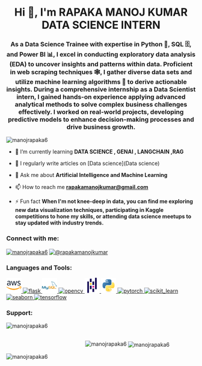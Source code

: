 <h1 align="center">Hi 👋, I'm RAPAKA MANOJ KUMAR DATA SCIENCE INTERN</h1>
<h3 align="center">As a Data Science Trainee with expertise in Python 🐍, SQL 🗄️, and Power BI 📊, I excel in conducting exploratory data analysis (EDA) to uncover insights and patterns within data. Proficient in web scraping techniques 🕸️, I gather diverse data sets and utilize machine learning algorithms 🌟 to derive actionable insights. During a comprehensive internship as a Data Scientist intern, I gained hands-on experience applying advanced analytical methods to solve complex business challenges effectively. I worked on real-world projects, developing predictive models to enhance decision-making processes and drive business growth.</h3>

<p align="left"> <img src="https://komarev.com/ghpvc/?username=manojrapaka6&label=Profile%20views&color=0e75b6&style=flat" alt="manojrapaka6" /> </p>

- 🌱 I’m currently learning **DATA SCIENCE , GENAI , LANGCHAIN ,RAG**

- 📝 I regularly write articles on [Data science](Data science)

- 💬 Ask me about **Artificial Intelligence and Machine Learning**

- 📫 How to reach me **rapakamanojkumar@gmail.com**

- ⚡ Fun fact **When I'm not knee-deep in data, you can find me exploring new data visualization techniques, participating in Kaggle competitions to hone my skills, or attending data science meetups to stay updated with industry trends.**

<h3 align="left">Connect with me:</h3>
<p align="left">
<a href="https://linkedin.com/in/manojrapaka6" target="blank"><img align="center" src="https://raw.githubusercontent.com/rahuldkjain/github-profile-readme-generator/master/src/images/icons/Social/linked-in-alt.svg" alt="manojrapaka6" height="30" width="40" /></a>
<a href="https://medium.com/@rapakamanojkumar" target="blank"><img align="center" src="https://raw.githubusercontent.com/rahuldkjain/github-profile-readme-generator/master/src/images/icons/Social/medium.svg" alt="@rapakamanojkumar" height="30" width="40" /></a>
</p>

<h3 align="left">Languages and Tools:</h3>
<p align="left"> <a href="https://aws.amazon.com" target="_blank" rel="noreferrer"> <img src="https://raw.githubusercontent.com/devicons/devicon/master/icons/amazonwebservices/amazonwebservices-original-wordmark.svg" alt="aws" width="40" height="40"/> </a> <a href="https://flask.palletsprojects.com/" target="_blank" rel="noreferrer"> <img src="https://www.vectorlogo.zone/logos/pocoo_flask/pocoo_flask-icon.svg" alt="flask" width="40" height="40"/> </a> <a href="https://www.mysql.com/" target="_blank" rel="noreferrer"> <img src="https://raw.githubusercontent.com/devicons/devicon/master/icons/mysql/mysql-original-wordmark.svg" alt="mysql" width="40" height="40"/> </a> <a href="https://opencv.org/" target="_blank" rel="noreferrer"> <img src="https://www.vectorlogo.zone/logos/opencv/opencv-icon.svg" alt="opencv" width="40" height="40"/> </a> <a href="https://pandas.pydata.org/" target="_blank" rel="noreferrer"> <img src="https://raw.githubusercontent.com/devicons/devicon/2ae2a900d2f041da66e950e4d48052658d850630/icons/pandas/pandas-original.svg" alt="pandas" width="40" height="40"/> </a> <a href="https://www.python.org" target="_blank" rel="noreferrer"> <img src="https://raw.githubusercontent.com/devicons/devicon/master/icons/python/python-original.svg" alt="python" width="40" height="40"/> </a> <a href="https://pytorch.org/" target="_blank" rel="noreferrer"> <img src="https://www.vectorlogo.zone/logos/pytorch/pytorch-icon.svg" alt="pytorch" width="40" height="40"/> </a> <a href="https://scikit-learn.org/" target="_blank" rel="noreferrer"> <img src="https://upload.wikimedia.org/wikipedia/commons/0/05/Scikit_learn_logo_small.svg" alt="scikit_learn" width="40" height="40"/> </a> <a href="https://seaborn.pydata.org/" target="_blank" rel="noreferrer"> <img src="https://seaborn.pydata.org/_images/logo-mark-lightbg.svg" alt="seaborn" width="40" height="40"/> </a> <a href="https://www.tensorflow.org" target="_blank" rel="noreferrer"> <img src="https://www.vectorlogo.zone/logos/tensorflow/tensorflow-icon.svg" alt="tensorflow" width="40" height="40"/> </a> </p>

<h3 align="left">Support:</h3>
<p><a href="https://www.buymeacoffee.com/manojrapaka6"> <img align="left" src="https://cdn.buymeacoffee.com/buttons/v2/default-yellow.png" height="50" width="210" alt="manojrapaka6" /></a></p><br><br>

<p><img align="left" src="https://github-readme-stats.vercel.app/api/top-langs?username=manojrapaka6&show_icons=true&locale=en&layout=compact" alt="manojrapaka6" /></p>

<p>&nbsp;<img align="center" src="https://github-readme-stats.vercel.app/api?username=manojrapaka6&show_icons=true&locale=en" alt="manojrapaka6" /></p>

<p><img align="center" src="https://github-readme-streak-stats.herokuapp.com/?user=manojrapaka6&" alt="manojrapaka6" /></p>
